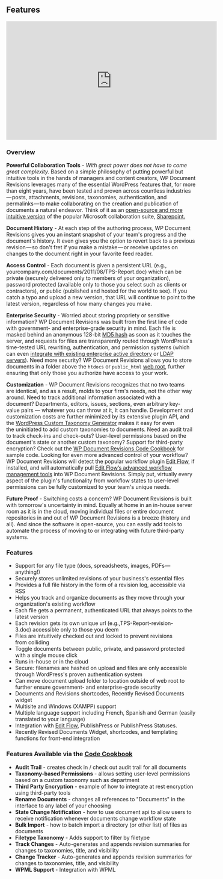 ## Features

<iframe width="560" height="315" src="https://www.youtube.com/embed/VpsTNSiJKis" frameborder="0" allowfullscreen></iframe>

### Overview

**Powerful Collaboration Tools** - _With great power does not have to come great complexity._ Based on a simple philosophy of putting powerful but intuitive tools in the hands of managers and content creators, WP Document Revisions leverages many of the essential WordPress features that, for more than eight years, have been tested and proven across countless industries — posts, attachments, revisions, taxonomies, authentication, and permalinks — to make collaborating on the creation and publication of documents a natural endeavor. Think of it as an [open-source and more intuitive version](http://ben.balter.com/2011/04/04/when-all-you-have-is-a-pair-of-bolt-cutters/) of the popular Microsoft collaboration suite, [Sharepoint.](http://sharepoint.microsoft.com/en-us/Pages/default.aspx)

**Document History** - At each step of the authoring process, WP Document Revisions gives you an instant snapshot of your team's progress and the document's history. It even gives you the option to revert back to a previous revision — so don't fret if you make a mistake — or receive updates on changes to the document right in your favorite feed reader.

**Access Control** - Each document is given a persistent URL (e.g., yourcompany.com/documents/2011/08/TPS-Report.doc) which can be private (securely delivered only to members of your organization), password protected (available only to those you select such as clients or contractors), or public (published and hosted for the world to see). If you catch a typo and upload a new version, that URL will continue to point to the latest version, regardless of how many changes you make.

**Enterprise Security** - Worried about storing propriety or sensitive information? WP Document Revisions was built from the first line of code with government- and enterprise-grade security in mind. Each file is masked behind an anonymous 128-bit [MD5 hash](http://en.wikipedia.org/wiki/MD5) as soon as it touches the server, and requests for files are transparently routed through WordPress's time-tested URL rewriting, authentication, and permission systems (which can even [integrate with existing enterprise active directory](http://wordpress.org/plugins/active-directory-integration/) or [LDAP servers](http://wordpress.org/extend/plugins/simple-ldap-login/)). Need more security? WP Document Revisions allows you to store documents in a folder above the `htdocs` or `public_html` [web root](http://httpd.apache.org/docs/2.0/mod/core.html#documentroot), further ensuring that only those you authorize have access to your work.

**Customization** - WP Document Revisions recognizes that no two teams are identical, and as a result, molds to your firm's needs, not the other way around. Need to track additional information associated with a document? Departments, editors, issues, sections, even arbitrary key-value pairs — whatever you can throw at it, it can handle. Development and customization costs are further minimized by its extensive plugin API, and the [WordPress Custom Taxonomy Generator](http://themergency.com/generators/wordpress-custom-taxonomy/) makes it easy for even the uninitiated to add custom taxonomies to documents. Need an audit trail to track check-ins and check-outs? User-level permissions based on the document's state or another custom taxonomy? Support for third-party encryption? Check out the [WP Document Revisions Code Cookbook](https://github.com/wp-document-revisions/wp-document-revisions-Code-Cookbook) for sample code. Looking for even more advanced control of your workflow? WP Document Revisions will detect the popular workflow plugin [Edit Flow](http://editflow.org), if installed, and will automatically pull [Edit Flow’s advanced workflow management tools](http://ben.balter.com/2011/10/24/advanced-workflow-management-tools-for-wp-document-revisions/) into WP Document Revisions. Simply put, virtually every aspect of the plugin's functionality from workflow states to user-level permissions can be fully customized to your team's unique needs.

**Future Proof** - Switching costs a concern? WP Document Revisions is built with tomorrow's uncertainty in mind. Equally at home in an in-house server room as it is in the cloud, moving individual files or entire document repositories in and out of WP Document Revisions is a breeze (history and all). And since the software is open-source, you can easily add tools to automate the process of moving to or integrating with future third-party systems.

### Features

- Support for any file type (docs, spreadsheets, images, PDFs — anything!)
- Securely stores unlimited revisions of your business's essential files
- Provides a full file history in the form of a revision log, accessible via RSS
- Helps you track and organize documents as they move through your organization's existing workflow
- Each file gets a permanent, authenticated URL that always points to the latest version
- Each revision gets its own unique url (e.g.,TPS-Report-revision-3.doc) accessible only to those you deem
- Files are intuitively checked out and locked to prevent revisions from colliding
- Toggle documents between public, private, and password protected with a single mouse click
- Runs in-house or in the cloud
- Secure: filenames are hashed on upload and files are only accessible through WordPress's proven authentication system
- Can move document upload folder to location outside of web root to further ensure government- and enterprise-grade security
- Documents and Revisions shortcodes, Recently Revised Documents widget
- Multisite and Windows (XAMPP) support
- Multiple language support including French, Spanish and German (easily translated to your language)
- Integration with [Edit Flow](https://editflow.org), PublishPress or PublishPress Statuses.
- Recently Revised Documents Widget, shortcodes, and templating functions for front-end integration

### Features Available via the [Code Cookbook](https://github.com/wp-document-revisions/wp-document-revisions-Code-Cookbook)

- **Audit Trail** - creates check in / check out audit trail for all documents
- **Taxonomy-based Permissions** - allows setting user-level permissions based on a custom taxonomy such as department
- **Third Party Encryption** - example of how to integrate at rest encryption using third-party tools
- **Rename Documents** - changes all references to "Documents" in the interface to any label of your choosing
- **State Change Notification** - how to use document api to allow users to receive notification whenever documents change workflow state
- **Bulk Import** - how to batch import a directory (or other list) of files as documents
- **Filetype Taxonomy** - Adds support to filter by filetype
- **Track Changes** - Auto-generates and appends revision summaries for changes to taxonomies, title, and visibility
- **Change Tracker** - Auto-generates and appends revision summaries for changes to taxonomies, title, and visibility
- **WPML Support** - Integration with WPML
